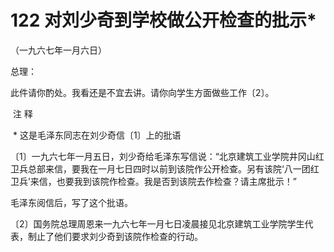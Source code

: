 # 122 对刘少奇到学校做公开检查的批示*

（一九六七年一月六日）

总理：

此件请你酌处。我看还是不宜去讲。请你向学生方面做些工作〔2〕。

 注 释

 * 这是毛泽东同志在刘少奇信〔1〕上的批语

〔1〕一九六七年一月五日，刘少奇给毛泽东写信说：“北京建筑工业学院井冈山红卫兵总部来信，要我在一月七日四时以前到该院作公开检查。另有该院‘八一团红卫兵’来信，也要我到该院作检查。我是否到该院去作检查？请主席批示！”

毛泽东阅信后，写了这个批语。

〔2〕国务院总理周恩来一九六七年一月七日凌晨接见北京建筑工业学院学生代表，制止了他们要求刘少奇到该院作检查的行动。